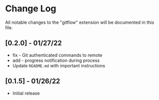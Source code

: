 # Change Log

All notable changes to the "gitflow" extension will be documented in this file.

## [0.2.0] - 01/27/22

- fix - Git authenticated commands to remote
- add - progress notification during process
- Update `README.md` with important instructions

## [0.1.5] - 01/26/22

- Initial release
